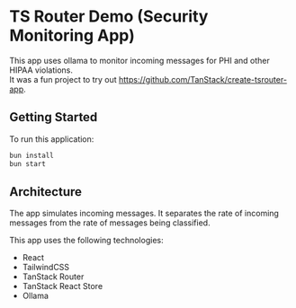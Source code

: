 # TS Router Demo (Security Monitoring App)

This app uses ollama to monitor incoming messages for PHI and other HIPAA violations.  
It was a fun project to try out https://github.com/TanStack/create-tsrouter-app.

##  Getting Started

To run this application:

```bash
bun install
bun start
```

## Architecture

The app simulates incoming messages. It separates the rate of incoming messages from the rate of messages being classified.

This app uses the following technologies:

- React
- TailwindCSS
- TanStack Router
- TanStack React Store
- Ollama

